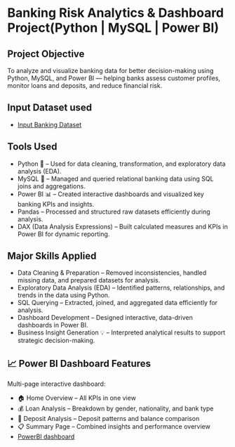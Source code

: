 # Banking Risk Analytics & Dashboard Project(Python | MySQL | Power BI)
## Project Objective
To analyze and visualize banking data for better decision-making using Python, MySQL, and Power BI — helping banks assess customer profiles, monitor loans and deposits, and reduce financial risk.
## Input Dataset used
- <a href="https://github.com/KethavathRathan/Banking-Risk-Analytics-Dashboard-Project-Python-MySQL-Power-BI-/blob/main/input%20Banking.xlsx"> Input Banking Dataset</a>
##  Tools Used
- Python 🐍 – Used for data cleaning, transformation, and exploratory data analysis (EDA).
- MySQL 💾 – Managed and queried relational banking data using SQL joins and aggregations.
- Power BI 📊 – Created interactive dashboards and visualized key banking KPIs and insights.
- Pandas – Processed and structured raw datasets efficiently during analysis.
- DAX (Data Analysis Expressions) – Built calculated measures and KPIs in Power BI for dynamic reporting.

##  Major Skills Applied
- Data Cleaning & Preparation – Removed inconsistencies, handled missing data, and prepared datasets for analysis.
- Exploratory Data Analysis (EDA) – Identified patterns, relationships, and trends in the data using Python.
- SQL Querying – Extracted, joined, and aggregated data efficiently for analysis.
- Dashboard Development – Designed interactive, data-driven dashboards in Power BI.
- Business Insight Generation 💡 – Interpreted analytical results to support strategic decision-making.

## 📈 Power BI Dashboard Features
Multi-page interactive dashboard:
- 🏠 Home Overview – All KPIs in one view
- 💰 Loan Analysis – Breakdown by gender, nationality, and bank type
- 🏦 Deposit Analysis – Deposit patterns and balance comparison
- 📋 Summary Page – Combined insights and performance overview
- <a href="https://github.com/KethavathRathan/Banking-Risk-Analytics-Dashboard-Project-Python-MySQL-Power-BI-/blob/main/Banking%20Dashboard.pbix"> PowerBI dashboard</a>
